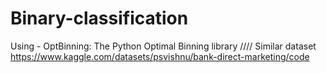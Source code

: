 # Binary-classification
Using - OptBinning: The Python Optimal Binning library
////
Similar dataset
https://www.kaggle.com/datasets/psvishnu/bank-direct-marketing/code
